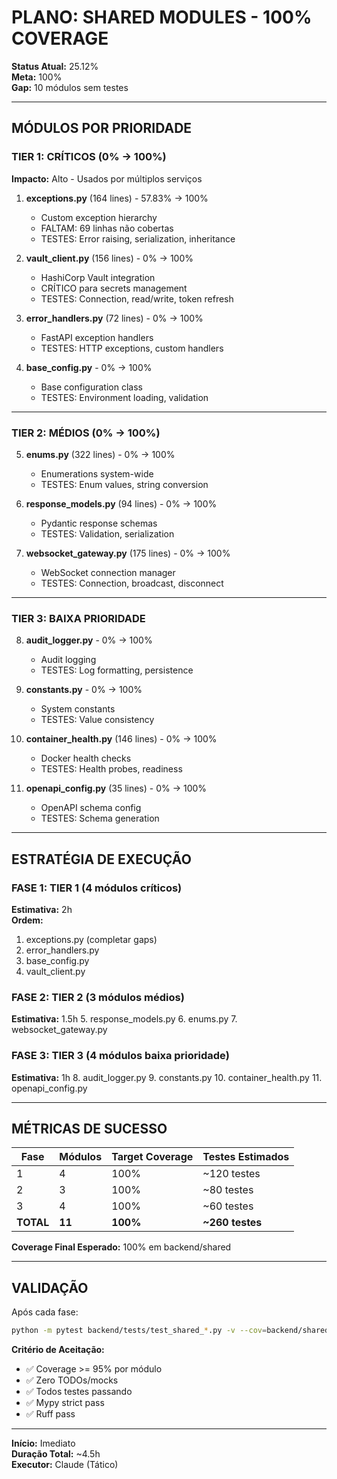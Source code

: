 # PLANO: SHARED MODULES - 100% COVERAGE

**Status Atual:** 25.12%  
**Meta:** 100%  
**Gap:** 10 módulos sem testes

---

## MÓDULOS POR PRIORIDADE

### TIER 1: CRÍTICOS (0% → 100%)
**Impacto:** Alto - Usados por múltiplos serviços

1. **exceptions.py** (164 lines) - 57.83% → 100%
   - Custom exception hierarchy
   - FALTAM: 69 linhas não cobertas
   - TESTES: Error raising, serialization, inheritance

2. **vault_client.py** (156 lines) - 0% → 100%
   - HashiCorp Vault integration
   - CRÍTICO para secrets management
   - TESTES: Connection, read/write, token refresh

3. **error_handlers.py** (72 lines) - 0% → 100%
   - FastAPI exception handlers
   - TESTES: HTTP exceptions, custom handlers

4. **base_config.py** - 0% → 100%
   - Base configuration class
   - TESTES: Environment loading, validation

---

### TIER 2: MÉDIOS (0% → 100%)

5. **enums.py** (322 lines) - 0% → 100%
   - Enumerations system-wide
   - TESTES: Enum values, string conversion

6. **response_models.py** (94 lines) - 0% → 100%
   - Pydantic response schemas
   - TESTES: Validation, serialization

7. **websocket_gateway.py** (175 lines) - 0% → 100%
   - WebSocket connection manager
   - TESTES: Connection, broadcast, disconnect

---

### TIER 3: BAIXA PRIORIDADE

8. **audit_logger.py** - 0% → 100%
   - Audit logging
   - TESTES: Log formatting, persistence

9. **constants.py** - 0% → 100%
   - System constants
   - TESTES: Value consistency

10. **container_health.py** (146 lines) - 0% → 100%
    - Docker health checks
    - TESTES: Health probes, readiness

11. **openapi_config.py** (35 lines) - 0% → 100%
    - OpenAPI schema config
    - TESTES: Schema generation

---

## ESTRATÉGIA DE EXECUÇÃO

### FASE 1: TIER 1 (4 módulos críticos)
**Estimativa:** 2h  
**Ordem:**
1. exceptions.py (completar gaps)
2. error_handlers.py
3. base_config.py
4. vault_client.py

### FASE 2: TIER 2 (3 módulos médios)
**Estimativa:** 1.5h
5. response_models.py
6. enums.py
7. websocket_gateway.py

### FASE 3: TIER 3 (4 módulos baixa prioridade)
**Estimativa:** 1h
8. audit_logger.py
9. constants.py
10. container_health.py
11. openapi_config.py

---

## MÉTRICAS DE SUCESSO

| Fase | Módulos | Target Coverage | Testes Estimados |
|------|---------|-----------------|------------------|
| 1 | 4 | 100% | ~120 testes |
| 2 | 3 | 100% | ~80 testes |
| 3 | 4 | 100% | ~60 testes |
| **TOTAL** | **11** | **100%** | **~260 testes** |

**Coverage Final Esperado:** 100% em backend/shared

---

## VALIDAÇÃO

Após cada fase:
```bash
python -m pytest backend/tests/test_shared_*.py -v --cov=backend/shared --cov-report=term-missing
```

**Critério de Aceitação:**
- ✅ Coverage >= 95% por módulo
- ✅ Zero TODOs/mocks
- ✅ Todos testes passando
- ✅ Mypy strict pass
- ✅ Ruff pass

---

**Início:** Imediato  
**Duração Total:** ~4.5h  
**Executor:** Claude (Tático)
